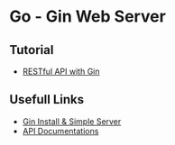 # Go - Gin Web Server

## Tutorial
* [RESTful API with Gin](https://go.dev/doc/tutorial/web-service-gin)


## Usefull Links
* [Gin Install & Simple Server](https://github.com/gin-gonic/gin)
* [API Documentations](https://github.com/gin-gonic/gin/blob/master/docs/doc.md)

